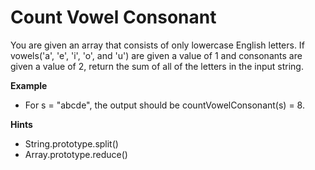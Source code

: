 # Count Vowel Consonant

You are given an array that consists of only lowercase English letters. If vowels('a', 'e', 'i', 'o', and 'u') are given a value of 1 and consonants are given a value of 2, return the sum of all of the letters in the input string.

**Example**

* For s = "abcde", the output should be countVowelConsonant(s) = 8.

**Hints**
* String.prototype.split()
* Array.prototype.reduce()